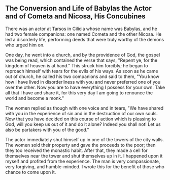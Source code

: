 ## The Conversion and Life of Babylas the Actor and of Cometa and Nicosa, His Concubines

There was an actor at Tarsos in Cilicia whose name was Babylas, and he had two female companions: one named Cometa and the other Nicosa. He led a disorderly life, performing deeds that were truly worthy of the demons who urged him on. 

One day, he went into a church, and by the providence of God, the gospel was being read, which contained the verse that says, "Repent ye, for the kingdom of heaven is at hand." This struck him forcibly; he began to reproach himself with tears for the evils of his ways. As soon as he came out of church, he called his two companions and said to them, "You know how I have lived in disorderliness with you and never preferred one of you over the other. Now you are to have everything I possess for your own. Take all that I have and share it, for this very day I am going to renounce the world and become a monk." 

The women replied as though with one voice and in tears, "We have shared with you in the experience of sin and in the destruction of our own souls. Now that you have decided on this course of action which is pleasing to God, will you keep us out of it and do it alone? Indeed you shall not! Let us also be partakers with you of the good." 

The actor immediately shut himself up in one of the towers of the city walls. The women sold their property and gave the proceeds to the poor; then they too received the monastic habit. After that, they made a cell for themselves near the tower and shut themselves up in it. I happened upon it myself and profited from the experience. The man is very compassionate, very forgiving, and humble-minded. I wrote this for the benefit of those who chance to come upon it.
